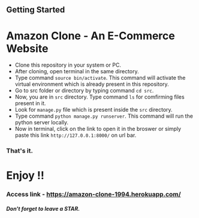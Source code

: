 ## Getting Started

# Amazon Clone - An E-Commerce Website

* Clone this repository in your system or PC.
* After cloning, open terminal in the same directory.
* Type command `source bin/activate`. This command will activate the virtual environment which is already present in this repository.
* Go to src folder or directory by typing command `cd src`.
* Now, you are in `src` directory. Type command `ls` for comfirming files present in it.
* Look for `manage.py` file which is present inside the `src` directory.
* Type command `python manage.py runserver`. This command will run the python server locally.
* Now in terminal, click on the link to open it in the broswer or simply paste this link `http://127.0.0.1:8000/` on url bar.

### That's it.
# Enjoy !!

### Access link - https://amazon-clone-1994.herokuapp.com/

##### Don't forget to leave a STAR.
